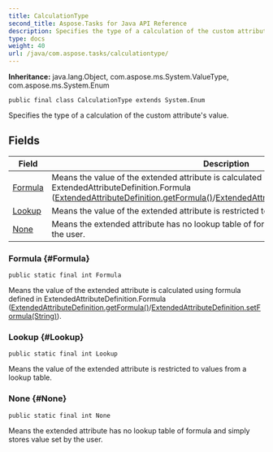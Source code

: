 ```yaml
---
title: CalculationType
second_title: Aspose.Tasks for Java API Reference
description: Specifies the type of a calculation of the custom attributes value.
type: docs
weight: 40
url: /java/com.aspose.tasks/calculationtype/
---
```


**Inheritance:**
java.lang.Object, com.aspose.ms.System.ValueType, com.aspose.ms.System.Enum
```
public final class CalculationType extends System.Enum
```

Specifies the type of a calculation of the custom attribute's value.
## Fields

| Field | Description |
| --- | --- |
| [Formula](#Formula) | Means the value of the extended attribute is calculated using formula defined in  ExtendedAttributeDefinition.Formula ([ExtendedAttributeDefinition.getFormula()](../../com.aspose.tasks/extendedattributedefinition\#getFormula--)/[ExtendedAttributeDefinition.setFormula(String)](../../com.aspose.tasks/extendedattributedefinition\#setFormula-String-)). |
| [Lookup](#Lookup) | Means the value of the extended attribute is restricted to values from a lookup table. |
| [None](#None) | Means the extended attribute has no lookup table of formula and simply stores value set by the user. |
### Formula {#Formula}
```
public static final int Formula
```


Means the value of the extended attribute is calculated using formula defined in  ExtendedAttributeDefinition.Formula ([ExtendedAttributeDefinition.getFormula()](../../com.aspose.tasks/extendedattributedefinition\#getFormula--)/[ExtendedAttributeDefinition.setFormula(String)](../../com.aspose.tasks/extendedattributedefinition\#setFormula-String-)).

### Lookup {#Lookup}
```
public static final int Lookup
```


Means the value of the extended attribute is restricted to values from a lookup table.

### None {#None}
```
public static final int None
```


Means the extended attribute has no lookup table of formula and simply stores value set by the user.

